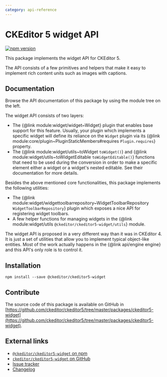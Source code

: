 ```yaml
---
category: api-reference
---
```


# CKEditor 5 widget API

[![npm version](https://badge.fury.io/js/%40ckeditor%2Fckeditor5-widget.svg)](https://www.npmjs.com/package/@ckeditor/ckeditor5-widget)

This package implements the widget API for CKEditor 5.

The API consists of a few primitives and helpers that make it easy to implement rich content units such as images with captions.

## Documentation

Browse the API documentation of this package by using the module tree on the left.

The widget API consists of two layers:

* The {@link module:widget/widget~Widget} plugin that enables base support for this feature. Usually, your plugin which implements a specific widget will define its reliance on the `Widget` plugin via its {@link module:core/plugin~PluginStaticMembers#requires `Plugin.requires`} property.
* The {@link module:widget/utils~toWidget `toWidget()`} and {@link module:widget/utils~toWidgetEditable `toWidgetEditable()`} functions that need to be used during the conversion in order to make a specific element either a widget or a widget's nested editable. See their documentation for more details.

Besides the above mentioned core functionalities, this package implements the following utilities:

* The {@link module:widget/widgettoolbarrepository~WidgetToolbarRepository `WidgetToolbarRepository`} plugin which exposes a nice API for registering widget toolbars.
* A few helper functions for managing widgets in the {@link module:widget/utils `@ckeditor/ckeditor5-widget/utils`} module.

<info-box>
	The widget API is proposed in a very different way than it was in CKEditor 4. It is just a set of utilities that allow you to implement typical object-like entities. Most of the work actually happens in the {@link api/engine engine} and this API's only role is to control it.
</info-box>

## Installation

```plaintext
npm install --save @ckeditor/ckeditor5-widget
```

## Contribute

The source code of this package is available on GitHub in [https://github.com/ckeditor/ckeditor5/tree/master/packages/ckeditor5-widget](https://github.com/ckeditor/ckeditor5/tree/master/packages/ckeditor5-widget).

## External links

* [`@ckeditor/ckeditor5-widget` on npm](https://www.npmjs.com/package/@ckeditor/ckeditor5-widget)
* [`ckeditor/ckeditor5-widget` on GitHub](https://github.com/ckeditor/ckeditor5/tree/master/packages/ckeditor5-widget)
* [Issue tracker](https://github.com/ckeditor/ckeditor5/issues)
* [Changelog](https://github.com/ckeditor/ckeditor5/blob/master/CHANGELOG.md)
